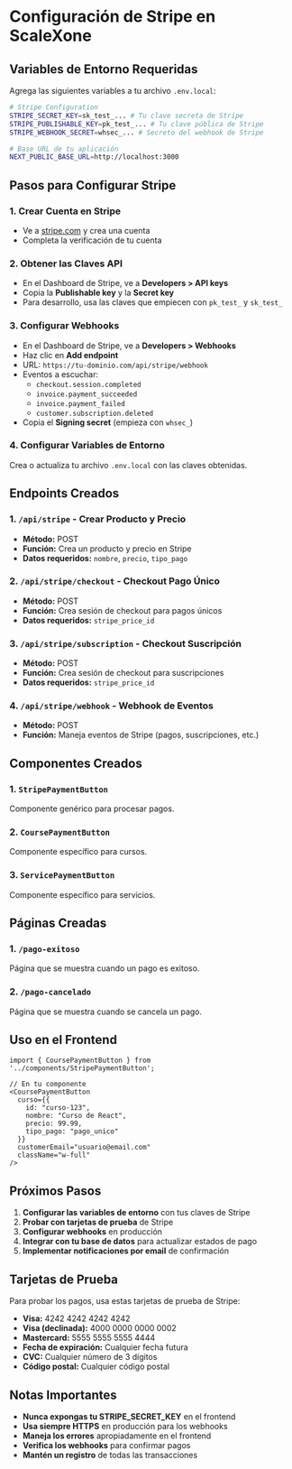 # Configuración de Stripe en ScaleXone

## Variables de Entorno Requeridas

Agrega las siguientes variables a tu archivo `.env.local`:

```bash
# Stripe Configuration
STRIPE_SECRET_KEY=sk_test_... # Tu clave secreta de Stripe
STRIPE_PUBLISHABLE_KEY=pk_test_... # Tu clave pública de Stripe
STRIPE_WEBHOOK_SECRET=whsec_... # Secreto del webhook de Stripe

# Base URL de tu aplicación
NEXT_PUBLIC_BASE_URL=http://localhost:3000
```

## Pasos para Configurar Stripe

### 1. Crear Cuenta en Stripe
- Ve a [stripe.com](https://stripe.com) y crea una cuenta
- Completa la verificación de tu cuenta

### 2. Obtener las Claves API
- En el Dashboard de Stripe, ve a **Developers > API keys**
- Copia la **Publishable key** y la **Secret key**
- Para desarrollo, usa las claves que empiecen con `pk_test_` y `sk_test_`

### 3. Configurar Webhooks
- En el Dashboard de Stripe, ve a **Developers > Webhooks**
- Haz clic en **Add endpoint**
- URL: `https://tu-dominio.com/api/stripe/webhook`
- Eventos a escuchar:
  - `checkout.session.completed`
  - `invoice.payment_succeeded`
  - `invoice.payment_failed`
  - `customer.subscription.deleted`
- Copia el **Signing secret** (empieza con `whsec_`)

### 4. Configurar Variables de Entorno
Crea o actualiza tu archivo `.env.local` con las claves obtenidas.

## Endpoints Creados

### 1. `/api/stripe` - Crear Producto y Precio
- **Método:** POST
- **Función:** Crea un producto y precio en Stripe
- **Datos requeridos:** `nombre`, `precio`, `tipo_pago`

### 2. `/api/stripe/checkout` - Checkout Pago Único
- **Método:** POST
- **Función:** Crea sesión de checkout para pagos únicos
- **Datos requeridos:** `stripe_price_id`

### 3. `/api/stripe/subscription` - Checkout Suscripción
- **Método:** POST
- **Función:** Crea sesión de checkout para suscripciones
- **Datos requeridos:** `stripe_price_id`

### 4. `/api/stripe/webhook` - Webhook de Eventos
- **Método:** POST
- **Función:** Maneja eventos de Stripe (pagos, suscripciones, etc.)

## Componentes Creados

### 1. `StripePaymentButton`
Componente genérico para procesar pagos.

### 2. `CoursePaymentButton`
Componente específico para cursos.

### 3. `ServicePaymentButton`
Componente específico para servicios.

## Páginas Creadas

### 1. `/pago-exitoso`
Página que se muestra cuando un pago es exitoso.

### 2. `/pago-cancelado`
Página que se muestra cuando se cancela un pago.

## Uso en el Frontend

```tsx
import { CoursePaymentButton } from '../components/StripePaymentButton';

// En tu componente
<CoursePaymentButton
  curso={{
    id: "curso-123",
    nombre: "Curso de React",
    precio: 99.99,
    tipo_pago: "pago_unico"
  }}
  customerEmail="usuario@email.com"
  className="w-full"
/>
```

## Próximos Pasos

1. **Configurar las variables de entorno** con tus claves de Stripe
2. **Probar con tarjetas de prueba** de Stripe
3. **Configurar webhooks** en producción
4. **Integrar con tu base de datos** para actualizar estados de pago
5. **Implementar notificaciones por email** de confirmación

## Tarjetas de Prueba

Para probar los pagos, usa estas tarjetas de prueba de Stripe:

- **Visa:** 4242 4242 4242 4242
- **Visa (declinada):** 4000 0000 0000 0002
- **Mastercard:** 5555 5555 5555 4444
- **Fecha de expiración:** Cualquier fecha futura
- **CVC:** Cualquier número de 3 dígitos
- **Código postal:** Cualquier código postal

## Notas Importantes

- **Nunca expongas tu STRIPE_SECRET_KEY** en el frontend
- **Usa siempre HTTPS** en producción para los webhooks
- **Maneja los errores** apropiadamente en el frontend
- **Verifica los webhooks** para confirmar pagos
- **Mantén un registro** de todas las transacciones 